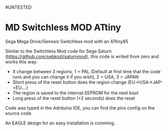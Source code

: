 #UNTESTED

# MD Switchless MOD ATtiny
Sega Mega Drive/Genesis Switchless mod with an ATtiny85

Similar to the Switchless Mod code for Sega Saturn (https://github.com/sebknzl/saturnmod), this code is writed from zero and works this way:

- It change between 3 regions, 1 = PAL (Default at first time that the code runs and you can change it if you wish), 2 = USA, 3 = JAPAN
- Short press of  the reset button does the region change (EU->USA->JAP->EU....)
- The region is saved to the internat EEPROM for the next boot
- Long press of the reset button (+2 seconds) does the reset

Code was typed in the Adrduino IDE, you can find the pins config on the source code.

An EAGLE design for an easy installation is comming.
